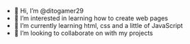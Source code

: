 - 👋 Hi, I’m @ditogamer29
- 👀 I’m interested in learning how to create web pages
- 🌱 I’m currently learning html, css and a little of JavaScript
- 💞️ I’m looking to collaborate on with my projects


<!---
ditogamer29/ditogamer29 is a ✨ special ✨ repository because its `README.md` (this file) appears on your GitHub profile.
You can click the Preview link to take a look at your changes.
--->
